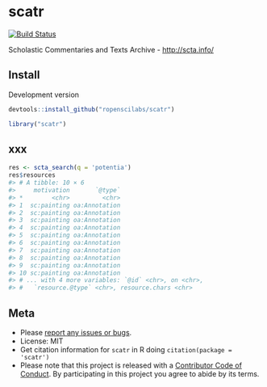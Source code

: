 scatr
=====



[![Build Status](https://travis-ci.org/ropenscilabs/scatr.svg?branch=master)](https://travis-ci.org/ropenscilabs/scatr)

Scholastic Commentaries and Texts Archive - <http://scta.info/>

## Install

Development version


```r
devtools::install_github("ropenscilabs/scatr")
```


```r
library("scatr")
```

## xxx


```r
res <- scta_search(q = 'potentia')
res$resources
#> # A tibble: 10 × 6
#>     motivation       `@type`
#> *        <chr>         <chr>
#> 1  sc:painting oa:Annotation
#> 2  sc:painting oa:Annotation
#> 3  sc:painting oa:Annotation
#> 4  sc:painting oa:Annotation
#> 5  sc:painting oa:Annotation
#> 6  sc:painting oa:Annotation
#> 7  sc:painting oa:Annotation
#> 8  sc:painting oa:Annotation
#> 9  sc:painting oa:Annotation
#> 10 sc:painting oa:Annotation
#> # ... with 4 more variables: `@id` <chr>, on <chr>,
#> #   `resource.@type` <chr>, resource.chars <chr>
```

## Meta

* Please [report any issues or bugs](https://github.com/ropenscilabs/scatr/issues).
* License: MIT
* Get citation information for `scatr` in R doing `citation(package = 'scatr')`
* Please note that this project is released with a [Contributor Code of Conduct](CONDUCT.md). By participating in this project you agree to abide by its terms.
